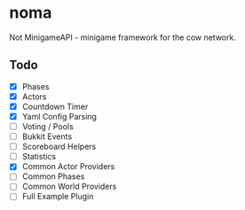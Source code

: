 # noma
Not MinigameAPI - minigame framework for the cow network.

## Todo

- [x] Phases
- [x] Actors
- [x] Countdown Timer
- [x] Yaml Config Parsing
- [ ] Voting / Pools
- [ ] Bukkit Events
- [ ] Scoreboard Helpers
- [ ] Statistics
- [x] Common Actor Providers
- [ ] Common Phases
- [ ] Common World Providers
- [ ] Full Example Plugin
